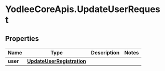 # YodleeCoreApis.UpdateUserRequest

## Properties
Name | Type | Description | Notes
------------ | ------------- | ------------- | -------------
**user** | [**UpdateUserRegistration**](UpdateUserRegistration.md) |  | 
